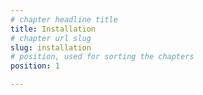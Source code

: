 ```yaml
---
# chapter headline title
title: Installation
# chapter url slug
slug: installation
# position, used for sorting the chapters
position: 1	

---
```

